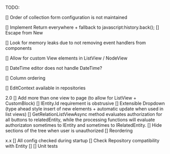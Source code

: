TODO:

[] Order of collection form configuration is not maintained

[] Implement Return everywhere + fallback to javascript:history.back();
    [] Escape from New

[] Look for memory leaks due to not removing event handlers from components

[] Allow for custom View elements in ListView / NodeView

[] DateTime editor does not handle DateTime?

[] Column ordering

[] EditContext available in repositories

2.0
[] Add more than one view to page (to allow for ListView + CustomBlock)
[] IEntity.Id requirement is obstrusive
[] Extensible Dropdown (type ahead style insert of new elements + automatic update when used in list views)
[] GetRelationListViewAsync method evaluates authorization for all buttons to relatedEntity, while the processing functions will evaluate authorizaton sometimes to IEntity and sometimes to IRelatedEntity.
[] Hide sections of the tree when user is unauthorized
[] Reordering

x.x
[] All config checked during startup
    [] Check Repository compatibility with Entity
    []
[] Unit tests
